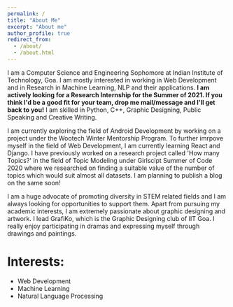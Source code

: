 ```yaml
---
permalink: /
title: "About Me"
excerpt: "About me"
author_profile: true
redirect_from: 
  - /about/
  - /about.html
---
```


I am a Computer Science and Engineering Sophomore at Indian Institute of Technology, Goa. I am mostly interested in working in Web Development and in Research in Machine Learning, NLP and their applications. **I am actively looking for a Research Internship for the Summer of 2021. If you think I'd be a good fit for your team, drop me mail/message and I'll get back to you!** I am skilled in Python, C++, Graphic Designing, Public Speaking and Creative Writing.

I am currently exploring the field of Android Development by working on a project under the Wootech Winter Mentorship Program. To further imrpove myself in the field of Web Development, I am currently learning React and Django. I have previously worked on a research project called 'How many Topics?' in the field of Topic Modeling under Girlscipt Summer of Code 2020 where we researched on finding a suitable value of the number of topics which would suit almost all datasets. I am planning to publish a blog on the same soon! 

I am a huge advocate of promoting diversity in STEM related fields and I am always looking for opportunities to support them. Apart from pursuing my academic interests, I am extremely passionate about graphic designing and artwork. I lead GrafiKo, which is the Graphic Designing club of IIT Goa. I really enjoy participating in dramas and expressing myself through drawings and paintings. 

# Interests:
* Web Development 
* Machine Learning
* Natural Language Processing
